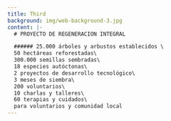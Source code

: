 ```yaml
---
title: Third
background: img/web-background-3.jpg
content: |-
  # PROYECTO DE REGENERACION INTEGRAL

  ###### 25.000 árboles y arbustos establecidos \
  50 hectáreas reforestadas\
  300.000 semillas sembradas\
  18 especies autóctonas\
  2 proyectos de desarrollo tecnológico\
  3 meses de siembra\
  200 voluntarios\
  10 charlas y talleres\
  60 terapias y cuidados\
  para voluntarios y comunidad local
---
```

